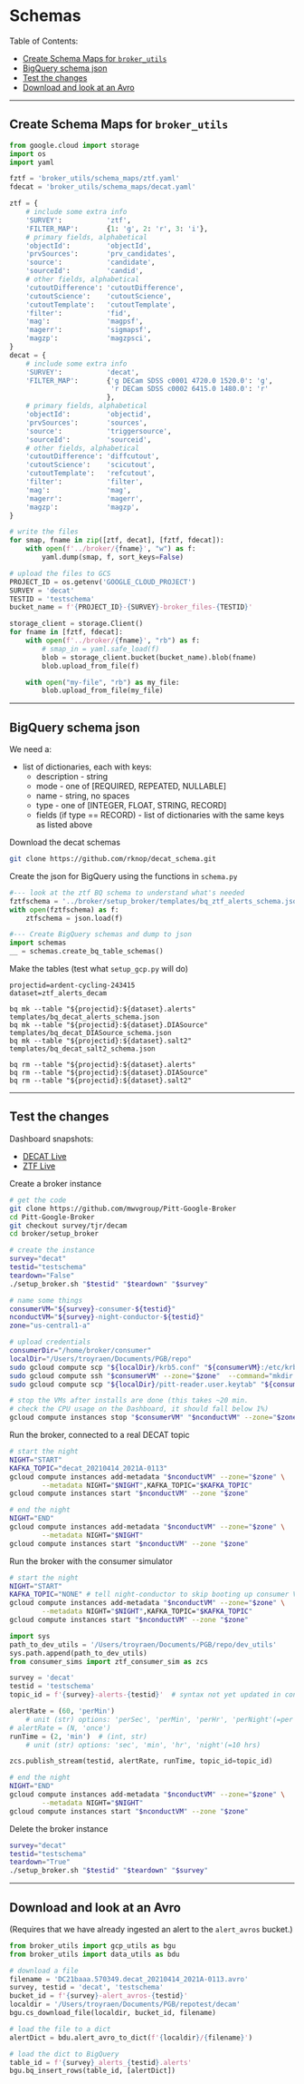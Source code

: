 # Schemas

Table of Contents:
- [Create Schema Maps for `broker_utils`](#create-schema-maps-for-broker_utils)
- [BigQuery schema json](#bigquery-schema-json)
- [Test the changes](#test-the-changes)
- [Download and look at an Avro](#download-and-look-at-an-avro)

---

## Create Schema Maps for `broker_utils`
<!-- fs -->
```python
from google.cloud import storage
import os
import yaml

fztf = 'broker_utils/schema_maps/ztf.yaml'
fdecat = 'broker_utils/schema_maps/decat.yaml'

ztf = {
    # include some extra info
    'SURVEY':           'ztf',
    'FILTER_MAP':       {1: 'g', 2: 'r', 3: 'i'},
    # primary fields, alphabetical
    'objectId':         'objectId',
    'prvSources':       'prv_candidates',
    'source':           'candidate',
    'sourceId':         'candid',
    # other fields, alphabetical
    'cutoutDifference': 'cutoutDifference',
    'cutoutScience':    'cutoutScience',
    'cutoutTemplate':   'cutoutTemplate',
    'filter':           'fid',
    'mag':              'magpsf',
    'magerr':           'sigmapsf',
    'magzp':            'magzpsci',
}
decat = {
    # include some extra info
    'SURVEY':           'decat',
    'FILTER_MAP':       {'g DECam SDSS c0001 4720.0 1520.0': 'g',
                         'r DECam SDSS c0002 6415.0 1480.0': 'r'
                        },
    # primary fields, alphabetical
    'objectId':         'objectid',
    'prvSources':       'sources',
    'source':           'triggersource',
    'sourceId':         'sourceid',
    # other fields, alphabetical
    'cutoutDifference': 'diffcutout',
    'cutoutScience':    'scicutout',
    'cutoutTemplate':   'refcutout',
    'filter':           'filter',
    'mag':              'mag',
    'magerr':           'magerr',
    'magzp':            'magzp',
}

# write the files
for smap, fname in zip([ztf, decat], [fztf, fdecat]):
    with open(f'../broker/{fname}', "w") as f:
        yaml.dump(smap, f, sort_keys=False)

# upload the files to GCS
PROJECT_ID = os.getenv('GOOGLE_CLOUD_PROJECT')
SURVEY = 'decat'
TESTID = 'testschema'
bucket_name = f'{PROJECT_ID}-{SURVEY}-broker_files-{TESTID}'

storage_client = storage.Client()
for fname in [fztf, fdecat]:
    with open(f'../broker/{fname}', "rb") as f:
        # smap_in = yaml.safe_load(f)
        blob = storage_client.bucket(bucket_name).blob(fname)
        blob.upload_from_file(f)

    with open("my-file", "rb") as my_file:
        blob.upload_from_file(my_file)
```


<!-- fe # Schema Maps -->
---

## BigQuery schema json
<!-- fs -->
We need a:
- list of dictionaries, each with keys:
    - description - string
    - mode - one of [REQUIRED, REPEATED, NULLABLE]
    - name - string, no spaces
    - type - one of [INTEGER, FLOAT, STRING, RECORD]
    - fields (if type == RECORD) - list of dictionaries with the same keys as listed above

Download the decat schemas
```bash
git clone https://github.com/rknop/decat_schema.git
```

Create the json for BigQuery using the functions in `schema.py`
```python
#--- look at the ztf BQ schema to understand what's needed
fztfschema = '../broker/setup_broker/templates/bq_ztf_alerts_schema.json'
with open(fztfschema) as f:
    ztfschema = json.load(f)

#--- Create BigQuery schemas and dump to json
import schemas
__ = schemas.create_bq_table_schemas()
```

Make the tables (test what `setup_gcp.py` will do)
```
projectid=ardent-cycling-243415
dataset=ztf_alerts_decam

bq mk --table "${projectid}:${dataset}.alerts" templates/bq_decat_alerts_schema.json
bq mk --table "${projectid}:${dataset}.DIASource" templates/bq_decat_DIASource_schema.json
bq mk --table "${projectid}:${dataset}.salt2" templates/bq_decat_salt2_schema.json

bq rm --table "${projectid}:${dataset}.alerts"
bq rm --table "${projectid}:${dataset}.DIASource"
bq rm --table "${projectid}:${dataset}.salt2"
```

<!-- fe BigQuery schema json -->
---

## Test the changes
<!-- fs -->
Dashboard snapshots:
- [DECAT Live](https://console.cloud.google.com/monitoring/dashboards/builder/broker-instance-decat-testschema)
- [ZTF Live](https://console.cloud.google.com/monitoring/dashboards/builder/broker-instance-ztf-testschema)

Create a broker instance
```bash
# get the code
git clone https://github.com/mwvgroup/Pitt-Google-Broker
cd Pitt-Google-Broker
git checkout survey/tjr/decam
cd broker/setup_broker

# create the instance
survey="decat"
testid="testschema"
teardown="False"
./setup_broker.sh "$testid" "$teardown" "$survey"

# name some things
consumerVM="${survey}-consumer-${testid}"
nconductVM="${survey}-night-conductor-${testid}"
zone="us-central1-a"

# upload credentials
consumerDir="/home/broker/consumer"
localDir="/Users/troyraen/Documents/PGB/repo"
sudo gcloud compute scp "${localDir}/krb5.conf" "${consumerVM}:/etc/krb5.conf" --zone="$zone"
sudo gcloud compute ssh "$consumerVM" --zone="$zone"  --command="mkdir -p ${consumerDir}"
sudo gcloud compute scp "${localDir}/pitt-reader.user.keytab" "${consumerVM}:${consumerDir}/pitt-reader.user.keytab" --zone="$zone"

# stop the VMs after installs are done (this takes ~20 min.
# check the CPU usage on the Dashboard, it should fall below 1%)
gcloud compute instances stop "$consumerVM" "$nconductVM" --zone="$zone"
```

Run the broker, connected to a real DECAT topic
```bash
# start the night
NIGHT="START"
KAFKA_TOPIC="decat_20210414_2021A-0113"
gcloud compute instances add-metadata "$nconductVM" --zone="$zone" \
        --metadata NIGHT="$NIGHT",KAFKA_TOPIC="$KAFKA_TOPIC"
gcloud compute instances start "$nconductVM" --zone "$zone"

# end the night
NIGHT="END"
gcloud compute instances add-metadata "$nconductVM" --zone="$zone" \
        --metadata NIGHT="$NIGHT"
gcloud compute instances start "$nconductVM" --zone "$zone"
```

Run the broker with the consumer simulator
```bash
# start the night
NIGHT="START"
KAFKA_TOPIC="NONE" # tell night-conductor to skip booting up consumer VM
gcloud compute instances add-metadata "$nconductVM" --zone="$zone" \
        --metadata NIGHT="$NIGHT",KAFKA_TOPIC="$KAFKA_TOPIC"
gcloud compute instances start "$nconductVM" --zone "$zone"
```
```python
import sys
path_to_dev_utils = '/Users/troyraen/Documents/PGB/repo/dev_utils'
sys.path.append(path_to_dev_utils)
from consumer_sims import ztf_consumer_sim as zcs

survey = 'decat'
testid = 'testschema'
topic_id = f'{survey}-alerts-{testid}'  # syntax not yet updated in consumer sim

alertRate = (60, 'perMin')
    # unit (str) options: 'perSec', 'perMin', 'perHr', 'perNight'(=per 10 hrs)
# alertRate = (N, 'once')
runTime = (2, 'min')  # (int, str)
    # unit (str) options: 'sec', 'min', 'hr', 'night'(=10 hrs)

zcs.publish_stream(testid, alertRate, runTime, topic_id=topic_id)
```
```bash
# end the night
NIGHT="END"
gcloud compute instances add-metadata "$nconductVM" --zone="$zone" \
        --metadata NIGHT="$NIGHT"
gcloud compute instances start "$nconductVM" --zone "$zone"
```

Delete the broker instance
```bash
survey="decat"
testid="testschema"
teardown="True"
./setup_broker.sh "$testid" "$teardown" "$survey"
```

<!-- fe Test the changes -->
---

## Download and look at an Avro
<!-- fs -->
(Requires that we have already ingested an alert to the `alert_avros` bucket.)

```python
from broker_utils import gcp_utils as bgu
from broker_utils import data_utils as bdu

# download a file
filename = 'DC21baaa.570349.decat_20210414_2021A-0113.avro'
survey, testid = 'decat', 'testschema'
bucket_id = f'{survey}-alert_avros-{testid}'
localdir = '/Users/troyraen/Documents/PGB/repotest/decam'
bgu.cs_download_file(localdir, bucket_id, filename)

# load the file to a dict
alertDict = bdu.alert_avro_to_dict(f'{localdir}/{filename}')

# load the dict to BigQuery
table_id = f'{survey}_alerts_{testid}.alerts'
bgu.bq_insert_rows(table_id, [alertDict])
```
<!-- fe Download and look at an Avro -->
